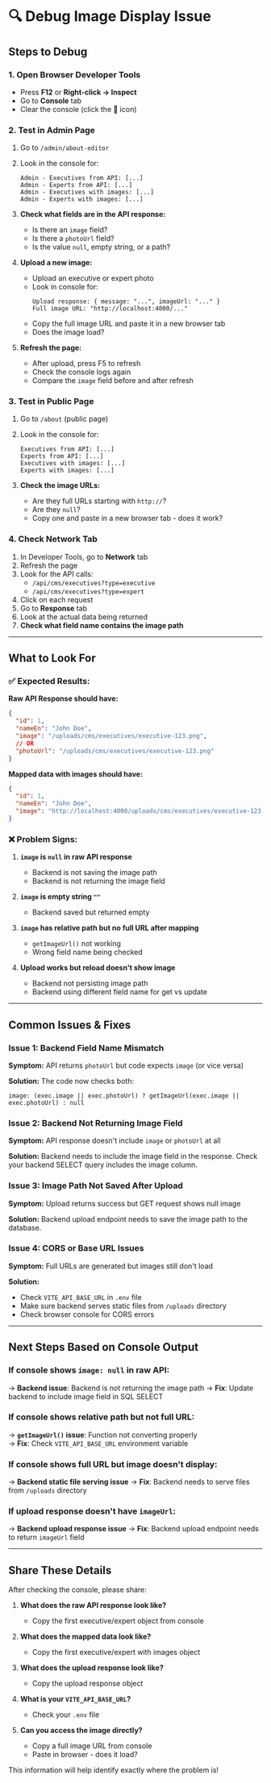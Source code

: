 # 🔍 Debug Image Display Issue

## Steps to Debug

### 1. Open Browser Developer Tools
- Press **F12** or **Right-click → Inspect**
- Go to **Console** tab
- Clear the console (click the 🚫 icon)

### 2. Test in Admin Page
1. Go to `/admin/about-editor`
2. Look in the console for:
   ```
   Admin - Executives from API: [...]
   Admin - Experts from API: [...]
   Admin - Executives with images: [...]
   Admin - Experts with images: [...]
   ```

3. **Check what fields are in the API response:**
   - Is there an `image` field?
   - Is there a `photoUrl` field?
   - Is the value `null`, empty string, or a path?

4. **Upload a new image:**
   - Upload an executive or expert photo
   - Look in console for:
     ```
     Upload response: { message: "...", imageUrl: "..." }
     Full image URL: "http://localhost:4000/..."
     ```
   - Copy the full image URL and paste it in a new browser tab
   - Does the image load?

5. **Refresh the page:**
   - After upload, press F5 to refresh
   - Check the console logs again
   - Compare the `image` field before and after refresh

### 3. Test in Public Page
1. Go to `/about` (public page)
2. Look in the console for:
   ```
   Executives from API: [...]
   Experts from API: [...]
   Executives with images: [...]
   Experts with images: [...]
   ```

3. **Check the image URLs:**
   - Are they full URLs starting with `http://`?
   - Are they `null`?
   - Copy one and paste in a new browser tab - does it work?

### 4. Check Network Tab
1. In Developer Tools, go to **Network** tab
2. Refresh the page
3. Look for the API calls:
   - `/api/cms/executives?type=executive`
   - `/api/cms/executives?type=expert`
4. Click on each request
5. Go to **Response** tab
6. Look at the actual data being returned
7. **Check what field name contains the image path**

---

## What to Look For

### ✅ Expected Results:

**Raw API Response should have:**
```json
{
  "id": 1,
  "nameEn": "John Doe",
  "image": "/uploads/cms/executives/executive-123.png",
  // OR
  "photoUrl": "/uploads/cms/executives/executive-123.png"
}
```

**Mapped data with images should have:**
```json
{
  "id": 1,
  "nameEn": "John Doe",
  "image": "http://localhost:4000/uploads/cms/executives/executive-123.png"
}
```

### ❌ Problem Signs:

1. **`image` is `null` in raw API response**
   - Backend is not saving the image path
   - Backend is not returning the image field

2. **`image` is empty string `""`**
   - Backend saved but returned empty

3. **`image` has relative path but no full URL after mapping**
   - `getImageUrl()` not working
   - Wrong field name being checked

4. **Upload works but reload doesn't show image**
   - Backend not persisting image path
   - Backend using different field name for get vs update

---

## Common Issues & Fixes

### Issue 1: Backend Field Name Mismatch
**Symptom:** API returns `photoUrl` but code expects `image` (or vice versa)

**Solution:** The code now checks both:
```tsx
image: (exec.image || exec.photoUrl) ? getImageUrl(exec.image || exec.photoUrl) : null
```

### Issue 2: Backend Not Returning Image Field
**Symptom:** API response doesn't include `image` or `photoUrl` at all

**Solution:** Backend needs to include the image field in the response. Check your backend SELECT query includes the image column.

### Issue 3: Image Path Not Saved After Upload
**Symptom:** Upload returns success but GET request shows null image

**Solution:** Backend upload endpoint needs to save the image path to the database.

### Issue 4: CORS or Base URL Issues
**Symptom:** Full URLs are generated but images still don't load

**Solution:** 
- Check `VITE_API_BASE_URL` in `.env` file
- Make sure backend serves static files from `/uploads` directory
- Check browser console for CORS errors

---

## Next Steps Based on Console Output

### If console shows `image: null` in raw API:
→ **Backend issue**: Backend is not returning the image path
→ **Fix**: Update backend to include image field in SQL SELECT

### If console shows relative path but not full URL:
→ **`getImageUrl()` issue**: Function not converting properly  
→ **Fix**: Check `VITE_API_BASE_URL` environment variable

### If console shows full URL but image doesn't display:
→ **Backend static file serving issue**
→ **Fix**: Backend needs to serve files from `/uploads` directory

### If upload response doesn't have `imageUrl`:
→ **Backend upload response issue**
→ **Fix**: Backend upload endpoint needs to return `imageUrl` field

---

## Share These Details

After checking the console, please share:

1. **What does the raw API response look like?**
   - Copy the first executive/expert object from console

2. **What does the mapped data look like?**
   - Copy the first executive/expert with images object

3. **What does the upload response look like?**
   - Copy the upload response object

4. **What is your `VITE_API_BASE_URL`?**
   - Check your `.env` file

5. **Can you access the image directly?**
   - Copy a full image URL from console
   - Paste in browser - does it load?

This information will help identify exactly where the problem is!

